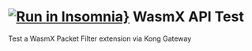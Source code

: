 # [![Run in Insomnia}](https://insomnia.rest/images/run.svg)](https://insomnia.rest/run/?label=WasmX-AdminAPI-Testing&uri=https%3A%2F%2Fraw.githubusercontent.com%2FKong%2Finsomnia-demo-KongSummit2022%2Fmain%2Fwasm_testing.json) WasmX API Test    

Test a WasmX Packet Filter extension via Kong Gateway
